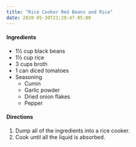 ```yaml
---
title: "Rice Cooker Red Beans and Rice"
date: 2020-05-30T21:29:47-05:00
---
```


#### Ingredients
- 1½ cup black beans
- 1½ cup rice
- 3 cups broth
- 1 can diced tomatoes
- Seasoning
  - Cumin
  - Garlic powder
  - Dried onion flakes
  - Pepper

#### Directions
1. Dump all of the ingredients into a rice cooker.
1. Cook until all the liquid is absorbed.

